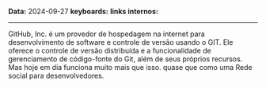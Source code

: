 
**Data:** 2024-09-27
**keyboards:** 
**links internos:** 
___

GitHub, Inc. é um provedor de hospedagem na internet para desenvolvimento de software e controle de versão usando o GIT. Ele oferece o controle de versão distribuída e a funcionalidade de gerenciamento de código-fonte do Git, além de seus próprios recursos. Mas hoje em dia funciona muito mais que isso. quase que como uma Rede social para desenvolvedores.